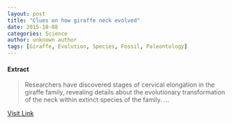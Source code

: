 ```yaml
---
layout: post
title: "Clues on how giraffe neck evolved"
date: 2015-10-08
categories: Science
author: unknown author
tags: [Giraffe, Evolution, Species, Fossil, Paleontology]
---
```





#### Extract
>Researchers have discovered stages of cervical elongation in the giraffe family, revealing details about the evolutionary transformation of the neck within extinct species of the family. ...



[Visit Link](http://www.sciencedaily.com/releases/2015/10/151007033229.htm)


